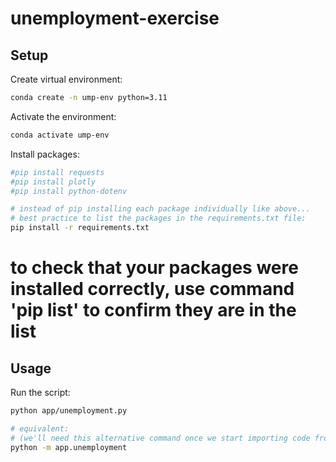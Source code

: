 # unemployment-exercise

## Setup

Create virtual environment:

```sh
conda create -n ump-env python=3.11
```

Activate the environment:

```sh
conda activate ump-env
```

Install packages:

```sh
#pip install requests
#pip install plotly
#pip install python-dotenv

# instead of pip installing each package individually like above...
# best practice to list the packages in the requirements.txt file:
pip install -r requirements.txt
```
# to check that your packages were installed correctly, use command 'pip list' to confirm they are in the list


## Usage

Run the script:

```sh
python app/unemployment.py

# equivalent:
# (we'll need this alternative command once we start importing code from one python file to another)
python -m app.unemployment
```